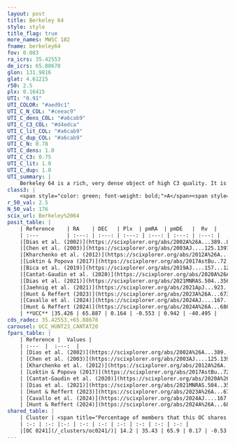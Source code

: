 ```yaml
---
layout: post
title: Berkeley 64
style: style
title_flag: true
more_names: MWSC 182
fname: berkeley64
fov: 0.083
ra_icrs: 35.42553
de_icrs: 65.88678
glon: 131.9816
glat: 4.61215
r50: 2.5
plx: 0.16415
UTI: "0.91"
UTI_COLOR: "#aed9c1"
UTI_C_N_COL: "#ceeac9"
UTI_C_dens_COL: "#a6cab9"
UTI_C_C3_COL: "#d4edca"
UTI_C_lit_COL: "#a6cab9"
UTI_C_dup_COL: "#a6cab9"
UTI_C_N: 0.78
UTI_C_dens: 1.0
UTI_C_C3: 0.75
UTI_C_lit: 1.0
UTI_C_dup: 1.0
UTI_summary: |
    Berkeley 64 is a rich, very dense object of high C3 quality. It is very well-studied in the literature. This object shares a small percentage of members with a later reported entry.
class3: |
    <span style="color: green; font-weight: bold;">A</span><span style="color: #FFC300; font-weight: bold;">B</span>
r_50_val: 2.5
N_50_val: 176
scix_url: Berkeley%2064
posit_table: |
    | Reference    | RA    | DEC   | Plx  | pmRA  | pmDE   |  Rv  |
    | :---         | :---: | :---: | :---: | :---: | :---: | :---: |
    |[Dias et al. (2002)](https://scixplorer.org/abs/2002A%26A...389..871D) | 35.275 | 65.9 | -- | -2.2 | 2.38 | -- |
    |[Chen et al. (2003)](https://scixplorer.org/abs/2003AJ....125.1397C) | 35.25 | 65.898 | -- | -- | -- | -- |
    |[Kharchenko et al. (2012)](https://scixplorer.org/abs/2012A%26A...543A.156K) | 35.415 | 65.89 | -- | -2.19 | 2.38 | -- |
    |[Loktin & Popova (2017)](https://scixplorer.org/abs/2017AstBu..72..257L) | 35.415 | 65.89 | -- | -1.836 | 1.516 | -- |
    |[Bica et al. (2019)](https://scixplorer.org/abs/2019AJ....157...12B) | 35.428 | 65.893 | -- | -- | -- | -- |
    |[Cantat-Gaudin et al. (2020)](https://scixplorer.org/abs/2020A%26A...640A...1C) | 35.428 | 65.888 | 0.159 | -0.511 | 0.998 | -- |
    |[Dias et al. (2021)](https://scixplorer.org/abs/2021MNRAS.504..356D) | 35.42 | 65.893 | 0.163 | -0.502 | 0.996 | -- |
    |[Jaehnig et al. (2021)](https://scixplorer.org/abs/2021ApJ...923..129J) | 35.429 | 65.884 | 0.188 | -0.519 | 1.01 | -- |
    |[Hunt & Reffert (2023)](https://scixplorer.org/abs/2023A%26A...673A.114H) | 35.433 | 65.888 | 0.166 | -0.562 | 0.939 | -35.386 |
    |[Cavallo et al. (2024)](https://scixplorer.org/abs/2024AJ....167...12C) | 35.443 | 65.897 | 0.166 | -- | -- | -- |
    |[Hunt & Reffert (2024)](https://scixplorer.org/abs/2024A%26A...686A..42H) | 35.433 | 65.888 | 0.166 | -0.562 | 0.939 | -35.386 |
    | **UCC** |35.426 | 65.887 | 0.164 | -0.553 | 0.942 | -40.495 | 
cds_radec: 35.42553,+65.88678
carousel: UCC_HUNT23_CANTAT20
fpars_table: |
    | Reference |  Values |
    | :---  |  :---:  |
    | [Dias et al. (2002)](https://scixplorer.org/abs/2002A%26A...389..871D) | `E(B-V)=1.05, Dist=3981.0, Age=9.0, [Fe/H]=-0.61` |
    | [Chen et al. (2003)](https://scixplorer.org/abs/2003AJ....125.1397C) | `E(B-V)=1.05, HDis=3981, Age=1.0, [Fe/H]_1=-0.61` |
    | [Kharchenko et al. (2012)](https://scixplorer.org/abs/2012A%26A...543A.156K) | `e_bv=0.899, distance=4801, log_age=9.0, metallicity=-0.61` |
    | [Loktin & Popova (2017)](https://scixplorer.org/abs/2017AstBu..72..257L) | `E(B-V)=0.656, Dmod=12.788, logt=9.0` |
    | [Cantat-Gaudin et al. (2020)](https://scixplorer.org/abs/2020A%26A...640A...1C) | `AVNN=2.28, DMNN=13.4, AgeNN=9.09` |
    | [Dias et al. (2021)](https://scixplorer.org/abs/2021MNRAS.504..356D) | `Av=2.951, Dist=4547, logage=8.926, [Fe/H]=-0.203` |
    | [Hunt & Reffert (2023)](https://scixplorer.org/abs/2023A%26A...673A.114H) | `AV50=3.065, diffAV50=1.514, MOD50=13.483, logAge50=8.633` |
    | [Cavallo et al. (2024)](https://scixplorer.org/abs/2024AJ....167...12C) | `AV50=3.52, dMod50=13.83, logAge50=8.52, [Fe/H]50=-0.27` |
    | [Hunt & Reffert (2024)](https://scixplorer.org/abs/2024A%26A...686A..42H) | `MassJ=1895.69` |
shared_table: |
    | Cluster | <span title="Percentage of members that this OC shares with the ones listed">%</span>   | RA   | DEC   | Plx   | pmRA  | pmDE  | Rv | UTI |
    | :-: | :-: |:-: | :-: | :-: | :-: | :-: | :-: | :-: |
    |[OC 0241](/_clusters/oc0241/)| 14.2 | 35.43 | 65.9 | 0.17 | -0.53 | 0.94 | -38.05 |0.0 |
---
```

